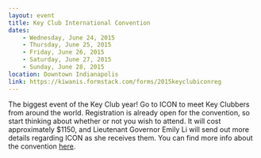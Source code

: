 ```yaml
---
layout: event
title: Key Club International Convention
dates: 
    - Wednesday, June 24, 2015
    - Thursday, June 25, 2015
    - Friday, June 26, 2015
    - Saturday, June 27, 2015
    - Sunday, June 28, 2015
location: Downtown Indianapolis
link: https://kiwanis.formstack.com/forms/2015keyclubiconreg
---
```

The biggest event of the Key Club year! Go to ICON to meet Key Clubbers from around the world. Registration is already open for the convention, so start thinking about whether or not you wish to attend. It will cost approximately $1150, and Lieutenant Governor Emily Li will send out more details regarding ICON as she receives them. You can find more info about the convention [here](http://www.keyclub.org/events/convention.aspx).
